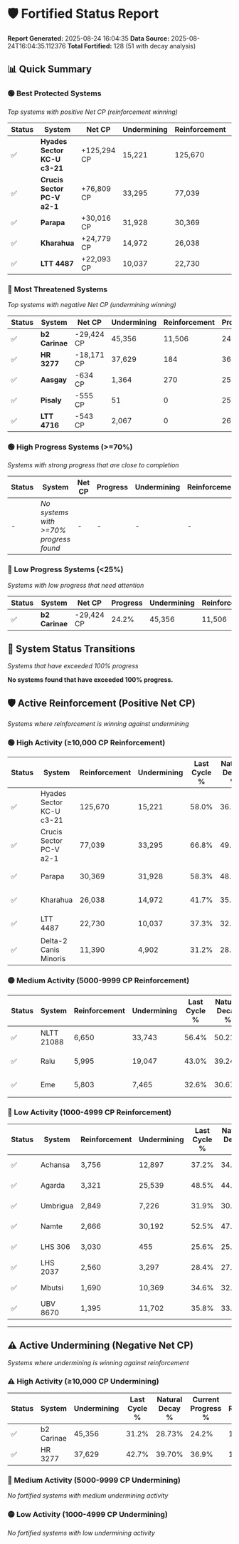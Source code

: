 # 🛡️ Fortified Status Report

**Report Generated:** 2025-08-24 16:04:35
**Data Source:** 2025-08-24T16:04:35.112376
**Total Fortified:** 128 (51 with decay analysis)

## 📊 Quick Summary

### 🟢 **Best Protected Systems**
*Top systems with positive Net CP (reinforcement winning)*

| Status | System | Net CP | Undermining | Reinforcement | Progress |
|--------|--------|--------|-------------|---------------|----------|
| ✅ | **Hyades Sector KC-U c3-21** | +125,294 CP | 15,221 | 125,670 | 55.7% |
| ✅ | **Crucis Sector PC-V a2-1** | +76,809 CP | 33,295 | 77,039 | 61.7% |
| ✅ | **Parapa** | +30,016 CP | 31,928 | 30,369 | 53.4% |
| ✅ | **Kharahua** | +24,779 CP | 14,972 | 26,038 | 39.4% |
| ✅ | **LTT 4487** | +22,093 CP | 10,037 | 22,730 | 35.8% |

### 🔴 **Most Threatened Systems**
*Top systems with negative Net CP (undermining winning)*

| Status | System | Net CP | Undermining | Reinforcement | Progress |
|--------|--------|--------|-------------|---------------|----------|
| ✅ | **b2 Carinae** | -29,424 CP | 45,356 | 11,506 | 24.2% |
| ✅ | **HR 3277** | -18,171 CP | 37,629 | 184 | 36.9% |
| ✅ | **Aasgay** | -634 CP | 1,364 | 270 | 25.7% |
| ✅ | **Pisaly** | -555 CP | 51 | 0 | 25.0% |
| ✅ | **LTT 4716** | -543 CP | 2,067 | 0 | 26.5% |

### 🟢 **High Progress Systems (>=70%)**
*Systems with strong progress that are close to completion*

| Status | System | Net CP | Progress | Undermining | Reinforcement |
|--------|--------|--------|----------|-------------|---------------|
| - | *No systems with >=70% progress found* | - | - | - | - |

### 🔴 **Low Progress Systems (<25%)**
*Systems with low progress that need attention*

| Status | System | Net CP | Progress | Undermining | Reinforcement |
|--------|--------|--------|----------|-------------|---------------|
| ✅ | **b2 Carinae** | -29,424 CP | 24.2% | 45,356 | 11,506 |
## 🔄 System Status Transitions
*Systems that have exceeded 100% progress*

**No systems found that have exceeded 100% progress.**

## 🛡️ Active Reinforcement (Positive Net CP)
*Systems where reinforcement is winning against undermining*

### 🟢 High Activity (≥10,000 CP Reinforcement)

| Status | System | Reinforcement | Undermining | Last Cycle % | Natural Decay % | Current Progress % | Current CP | Net CP | Activity |
|--------|--------|---------------|-------------|--------------|-----------------|-------------------|------------|--------|----------|
| ✅ | Hyades Sector KC-U c3-21 | 125,670 | 15,221 | 58.0% | 36.42% | 55.7% | 362,050 | +125,294 | 🟢 High Reinforcement |
| ✅ | Crucis Sector PC-V a2-1 | 77,039 | 33,295 | 66.8% | 49.88% | 61.7% | 401,050 | +76,809 | 🟢 High Reinforcement |
| ✅ | Parapa | 30,369 | 31,928 | 58.3% | 48.78% | 53.4% | 347,100 | +30,016 | 🟢 High Reinforcement |
| ✅ | Kharahua | 26,038 | 14,972 | 41.7% | 35.59% | 39.4% | 256,099 | +24,779 | 🟢 High Reinforcement |
| ✅ | LTT 4487 | 22,730 | 10,037 | 37.3% | 32.40% | 35.8% | 232,700 | +22,093 | 🟢 High Reinforcement |
| ✅ | Delta-2 Canis Minoris | 11,390 | 4,902 | 31.2% | 28.72% | 30.4% | 197,600 | +10,907 | 🟢 High Reinforcement |

### 🟡 Medium Activity (5000-9999 CP Reinforcement)

| Status | System | Reinforcement | Undermining | Last Cycle % | Natural Decay % | Current Progress % | Current CP | Net CP | Activity |
|--------|--------|---------------|-------------|--------------|-----------------|-------------------|------------|--------|----------|
| ✅ | NLTT 21088 | 6,650 | 33,743 | 56.4% | 50.21% | 51.2% | 332,800 | +6,418 | 🟡 Medium Reinforcement |
| ✅ | Ralu | 5,995 | 19,047 | 43.0% | 39.24% | 40.1% | 260,650 | +5,603 | 🟡 Medium Reinforcement |
| ✅ | Eme | 5,803 | 7,465 | 32.6% | 30.67% | 31.5% | 204,750 | +5,394 | 🟡 Medium Reinforcement |

### 🔴 Low Activity (1000-4999 CP Reinforcement)

| Status | System | Reinforcement | Undermining | Last Cycle % | Natural Decay % | Current Progress % | Current CP | Net CP | Activity |
|--------|--------|---------------|-------------|--------------|-----------------|-------------------|------------|--------|----------|
| ✅ | Achansa | 3,756 | 12,897 | 37.2% | 34.68% | 35.2% | 228,800 | +3,350 | 🔵 Low Reinforcement |
| ✅ | Agarda | 3,321 | 25,539 | 48.5% | 44.13% | 44.6% | 289,900 | +3,058 | 🔵 Low Reinforcement |
| ✅ | Umbrigua | 2,849 | 7,226 | 31.9% | 30.44% | 30.8% | 200,200 | +2,363 | 🔵 Low Reinforcement |
| ✅ | Namte | 2,666 | 30,192 | 52.5% | 47.54% | 47.9% | 311,350 | +2,362 | 🔵 Low Reinforcement |
| ✅ | LHS 306 | 3,030 | 455 | 25.6% | 25.16% | 25.5% | 165,750 | +2,179 | 🔵 Low Reinforcement |
| ✅ | LHS 2037 | 2,560 | 3,297 | 28.4% | 27.57% | 27.9% | 181,349 | +2,126 | 🔵 Low Reinforcement |
| ✅ | Mbutsi | 1,690 | 10,369 | 34.6% | 32.81% | 33.0% | 214,500 | +1,267 | 🔵 Low Reinforcement |
| ✅ | UBV 8670 | 1,395 | 11,702 | 35.8% | 33.84% | 34.0% | 221,000 | +1,040 | 🔵 Low Reinforcement |


---

## ⚠️ Active Undermining (Negative Net CP)
*Systems where undermining is winning against reinforcement*

### ⚠️ High Activity (≥10,000 CP Undermining)

| Status | System | Undermining | Last Cycle % | Natural Decay % | Current Progress % | Reinforcement | Current CP | Net CP | Activity |
|--------|--------|-------------|--------------|-----------------|-------------------|---------------|------------|--------|----------|
| ✅ | b2 Carinae | 45,356 | 31.2% | 28.73% | 24.2% | 11,506 | 157,300 | -29,424 | ⚠️ High Undermining |
| ✅ | HR 3277 | 37,629 | 42.7% | 39.70% | 36.9% | 184 | 239,850 | -18,171 | ⚠️ High Undermining |

### 🔶 Medium Activity (5000-9999 CP Undermining)

*No fortified systems with medium undermining activity*

### 🟡 Low Activity (1000-4999 CP Undermining)

*No fortified systems with low undermining activity*
